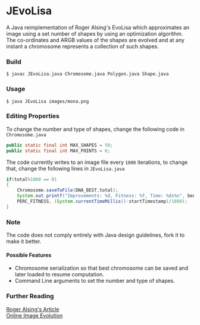 # JEvoLisa
A Java reimplementation of Roger Alsing's EvoLisa which approximates an image using a set number of shapes by using an optimization algorithm. The co-ordinates and ARGB values of the shapes are evolved and at any instant a chromosome represents a collection of such shapes.
### Build
`$ javac JEvoLisa.java Chromosome.java Polygon.java Shape.java`
### Usage
`$ java JEvoLisa images/mona.png`
### Editing Properties
To change the number and type of shapes, change the following code in `Chromosome.java`  
```java
public static final int MAX_SHAPES = 50;
public static final int MAX_POINTS = 6;
```
The code currently writes to an image file every `1000` iterations, to change that, change the following lines in `JEvoLisa.java`  
```java
if(total%1000 == 0)
{
	Chromosome.saveToFile(DNA_BEST,total);
	System.out.printf("Improvements: %d, Fitness: %f, Time: %ds%n", beneficial,
	PERC_FITNESS, (System.currentTimeMillis()-startTimestamp)/1000);
}
```
### Note
The code does not comply entirely with Java design guidelines, fork it to make it better.
#### Possible Features
* Chromosome serialization so that best chromosome can be saved and later loaded to resume computation.
* Command Line arguments to set the number and type of shapes.  

### Further Reading
[Roger Alsing's Article](http://rogeralsing.com/2008/12/07/genetic-programming-evolution-of-mona-lisa/)  
[Online Image Evolution](http://alteredqualia.com/visualization/evolve/)
